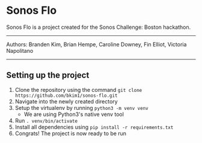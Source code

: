 # Sonos Flo

Sonos Flo is a project created for the Sonos Challenge: Boston hackathon.

---

Authors: Branden Kim, Brian Hempe, Caroline Downey, Fin Elliot, Victoria Napolitano

---


## Setting up the project

1. Clone the repository using the command `git clone https://github.com/bkim1/sonos-flo.git`
2. Navigate into the newly created directory
3. Setup the virtualenv by running `python3 -m venv venv`
    * We are using Python3's native venv tool
4. Run `. venv/bin/activate`
5. Install all dependencies using `pip install -r requirements.txt`
6. Congrats! The project is now ready to be run

